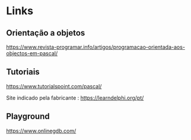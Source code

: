 
# Links 

## Orientação a objetos

https://www.revista-programar.info/artigos/programacao-orientada-aos-objectos-em-pascal/


## Tutoriais

https://www.tutorialspoint.com/pascal/ 

Site indicado pela fabricante : https://learndelphi.org/pt/

## Playground

https://www.onlinegdb.com/



